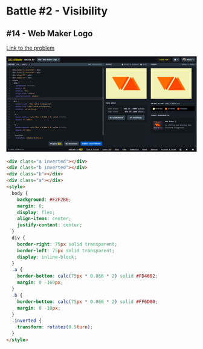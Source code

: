 # Battle #2 - Visibility

## #14 - Web Maker Logo

[Link to the problem](https://cssbattle.dev/play/14)

![result](./images/014_web-maker-logo.png)

```html
<div class="a inverted"></div>
<div class="b inverted"></div>
<div class="b"></div>
<div class="a"></div>
<style>
  body {
    background: #F2F2B6;
    margin: 0;
    display: flex;
    align-items: center;
    justify-content: center;
  }
  div {
    border-right: 75px solid transparent;
    border-left: 75px solid transparent;
    display: inline-block;
  }
  .a {
    border-bottom: calc(75px * 0.866 * 2) solid #FD4602;
    margin: 0 -160px;
  }
  .b {
    border-bottom: calc(75px * 0.866 * 2) solid #FF6D00;
    margin: 0 -10px;
  }
  .inverted {
    transform: rotatez(0.5turn);
  }
</style>
```
